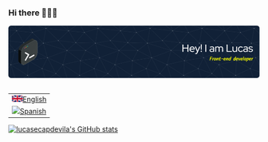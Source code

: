 ### Hi there 👋👨‍💻

![github-header-image](./img/github-header-image.en.png)

<table align="right">
 <tr><td><a href="README.md"><img src="./img/uk.svg" height="13">English</a></td></tr>
 <tr><td><a href="README_es.md"><img src="./img/españa.svg" height="13">Spanish</a></td></tr>
</table>

[![lucasecapdevila's GitHub stats](https://github-readme-stats-lucasecapdevilas-projects.vercel.app/api?username=lucasecapdevila&hide=stars,contribs&show=prs_merged,prs_merged_percentage&show_icons=true&theme=vue-dark)](https://github.com/anuraghazra/github-readme-stats)
<!--
https://github-readme-stats-lucasecapdevilas-projects.vercel.app/
**lucasecapdevila/lucasecapdevila** is a ✨ _special_ ✨ repository because its `README.md` (this file) appears on your GitHub profile.

Here are some ideas to get you started:

- 🔭 I’m currently working on ...
- 🌱 I’m currently learning ...
- 👯 I’m looking to collaborate on ...
- 🤔 I’m looking for help with ...
- 💬 Ask me about ...
- 📫 How to reach me: ...
- 😄 Pronouns: ...
- ⚡ Fun fact: ...
-->
